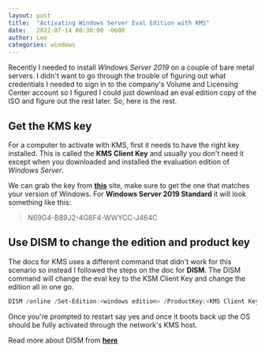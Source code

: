 ```yaml
---
layout: post
title:  "Activating Windows Server Eval Edition with KMS"
date:   2022-07-14 00:30:00 -0600
author: Leo
categories: windows
---
```


Recently I needed to install *Windows Server 2019* on a couple of bare metal servers. I didn't want to go through the trouble of figuring out what credentials I needed to sign in to the company's Volume and Licensing Center account so I figured I could just download an eval edition copy of the ISO and figure out the rest later. So, here is the rest.

## Get the KMS key

For a computer to activate with KMS, first it needs to have the right key installed. This is called the **KMS Client Key** and usually you don't need it except when you downloaded and installed the evaluation edition of *Windows Server*.

We can grab the key from [**this**](https://docs.microsoft.com/en-us/windows-server/get-started/kms-client-activation-keys) site, make sure to get the one that matches your version of Windows. For **Windows Server 2019 Standard** it will look something like this:

> N69G4-B89J2-4G8F4-WWYCC-J464C

## Use DISM to change the edition and product key

The docs for KMS uses a different command that didn't work for this scenario so instead I followed the steps on the doc for **DISM**. The DISM command will change the eval key to the KSM Client Key and change the edition all in one go. 

```powershell
DISM /online /Set-Edition:<windows edition> /ProductKey:<KMS Client Key> /AcceptEula
```

Once you're prompted to restart say yes and once it boots back up the OS should be fully activated through the network's KMS host.

Read more about DISM from [**here**](https://docs.microsoft.com/en-us/windows-hardware/manufacture/desktop/dism-windows-edition-servicing-command-line-options?view=windows-11)
